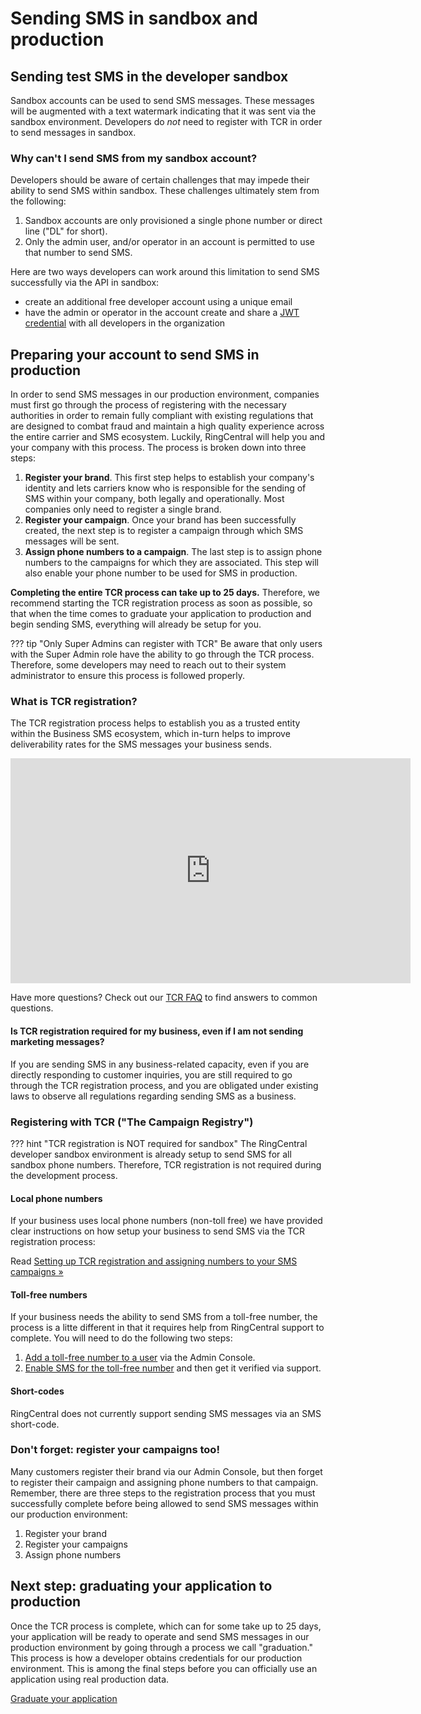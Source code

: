 # Sending SMS in sandbox and production

## Sending test SMS in the developer sandbox

Sandbox accounts can be used to send SMS messages. These messages will be augmented with a text watermark indicating that it was sent via the sandbox environment. Developers do *not* need to register with TCR in order to send messages in sandbox. 

### Why can't I send SMS from my sandbox account?

Developers should be aware of certain challenges that may impede their ability to send SMS within sandbox. These challenges ultimately stem from the following:

1. Sandbox accounts are only provisioned a single phone number or direct line ("DL" for short).
2. Only the admin user, and/or operator in an account is permitted to use that number to send SMS.

Here are two ways developers can work around this limitation to send SMS successfully via the API in sandbox:

* create an additional free developer account using a unique email 
* have the admin or operator in the account create and share a [JWT credential](../create-credential/) with all developers in the organization

## Preparing your account to send SMS in production

In order to send SMS messages in our production environment, companies must first go through the process of registering with the necessary authorities in order to remain fully compliant with existing regulations that are designed to combat fraud and maintain a high quality experience across the entire carrier and SMS ecosystem. Luckily, RingCentral will help you and your company with this process. The process is broken down into three steps:

1. **Register your brand**. This first step helps to establish your company's identity and lets carriers know who is responsible for the sending of SMS within your company, both legally and operationally. Most companies only need to register a single brand. 
2. **Register your campaign**. Once your brand has been successfully created, the next step is to register a campaign through which SMS messages will be sent.
3. **Assign phone numbers to a campaign**. The last step is to assign phone numbers to the campaigns for which they are associated. This step will also enable your phone number to be used for SMS in production.

**Completing the entire TCR process can take up to 25 days.** Therefore, we recommend starting the TCR registration process as soon as possible, so that when the time comes to graduate your application to production and begin sending SMS, everything will already be setup for you. 

??? tip "Only Super Admins can register with TCR"
    Be aware that only users with the Super Admin role have the ability to go through the TCR process. Therefore, some developers may need to reach out to their system administrator to ensure this process is followed properly. 

### What is TCR registration? 

The TCR registration process helps to establish you as a trusted entity within the Business SMS ecosystem, which in-turn helps to improve deliverability rates for the SMS messages your business sends.

<iframe src="https://player.vimeo.com/video/786397152?h=ba43d1e7a0&color=ff7a00&title=0&byline=0&portrait=0" width="640" height="360" frameborder="0" allow="autoplay; fullscreen; picture-in-picture" allowfullscreen></iframe>

Have more questions? Check out our [TCR FAQ](https://support.ringcentral.com/article-v2/TCR-business-registration-FAQ.html?brand=RingCentral&product=MVP&language=en_US) to find answers to common questions. 

#### Is TCR registration required for my business, even if I am not sending marketing messages?

If you are sending SMS in any business-related capacity, even if you are directly responding to customer inquiries, you are still required to go through the TCR registration process, and you are obligated under existing laws to observe all regulations regarding sending SMS as a business. 

### Registering with TCR ("The Campaign Registry")

??? hint "TCR registration is NOT required for sandbox"
    The RingCentral developer sandbox environment is already setup to send SMS for all sandbox phone numbers. Therefore, TCR registration is not required during the development process.

#### Local phone numbers

If your business uses local phone numbers (non-toll free) we have provided clear instructions on how setup your business to send SMS via the TCR registration process:

Read [Setting up TCR registration and assigning numbers to your SMS campaigns &raquo;](https://support.ringcentral.com/article-v2/Setting-up-TCR-registration-assigning-numbers-to-SMS-campaigns.html?brand=RingCentral&product=MVP&language=en_US)

#### Toll-free numbers

If your business needs the ability to send SMS from a toll-free number, the process is a litte different in that it requires help from RingCentral support to complete. You will need to do the following two steps:

1. [Add a toll-free number to a user](https://support.ringcentral.com/article-v2/10649-admin-add-direct-number-user-toll-free.html?brand=RC_US&product=RingCentral_MVP&language=en_US) via the Admin Console. 
2. [Enable SMS for the toll-free number](https://support.ringcentral.com/article-v2/Verifying-your-toll-free-number-for-SMS.html?brand=RingCentral&product=MVP&language=en_US) and then get it verified via support.

#### Short-codes

RingCentral does not currently support sending SMS messages via an SMS short-code.

### Don't forget: register your campaigns too!

Many customers register their brand via our Admin Console, but then forget to register their campaign and assigning phone numbers to that campaign. Remember, there are three steps to the registration process that you must successfully complete before being allowed to send SMS messages within our production environment:

1. Register your brand
2. Register your campaigns
3. Assign phone numbers

## Next step: graduating your application to production

Once the TCR process is complete, which can for some take up to 25 days, your application will be ready to operate and send SMS messages in our production environment by going through a process we call "graduation." This process is how a developer obtains credentials for our production environment. This is among the final steps before you can officially use an application using real production data.

<a class="btn btn-lg btn-primary" href="../graduate-app/">Graduate your application</a>
